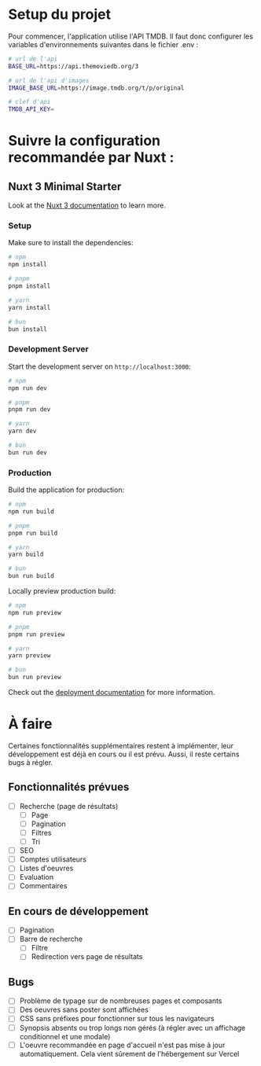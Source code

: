 # Setup du projet

Pour commencer, l'application utilise l'API TMDB. Il faut donc configurer les variables d'environnements suivantes dans le fichier .env :

```bash
# url de l'api
BASE_URL=https://api.themoviedb.org/3

# url de l'api d'images
IMAGE_BASE_URL=https://image.tmdb.org/t/p/original

# clef d'api
TMDB_API_KEY=
```

# Suivre la configuration recommandée par Nuxt :

## Nuxt 3 Minimal Starter

Look at the [Nuxt 3 documentation](https://nuxt.com/docs/getting-started/introduction) to learn more.

### Setup

Make sure to install the dependencies:

```bash
# npm
npm install

# pnpm
pnpm install

# yarn
yarn install

# bun
bun install
```

### Development Server

Start the development server on `http://localhost:3000`:

```bash
# npm
npm run dev

# pnpm
pnpm run dev

# yarn
yarn dev

# bun
bun run dev
```

### Production

Build the application for production:

```bash
# npm
npm run build

# pnpm
pnpm run build

# yarn
yarn build

# bun
bun run build
```

Locally preview production build:

```bash
# npm
npm run preview

# pnpm
pnpm run preview

# yarn
yarn preview

# bun
bun run preview
```

Check out the [deployment documentation](https://nuxt.com/docs/getting-started/deployment) for more information.

# À faire

Certaines fonctionnalités supplémentaires restent à implémenter, leur développement est déjà en cours ou il est prévu.
Aussi, il reste certains bugs à régler.

## Fonctionnalités prévues

- [ ] Recherche (page de résultats)
  - [ ] Page
  - [ ] Pagination
  - [ ] Filtres
  - [ ] Tri
- [ ] SEO
- [ ] Comptes utilisateurs
- [ ] Listes d'oeuvres
- [ ] Evaluation
- [ ] Commentaires

## En cours de développement

- [ ] Pagination
- [ ] Barre de recherche
  - [ ] Filtre
  - [ ] Redirection vers page de résultats

## Bugs

- [ ] Problème de typage sur de nombreuses pages et composants
- [ ] Des oeuvres sans poster sont affichées
- [ ] CSS sans préfixes pour fonctionner sur tous les navigateurs
- [ ] Synopsis absents ou trop longs non gérés (à régler avec un affichage conditionnel et une modale)
- [ ] L'oeuvre recommandée en page d'accueil n'est pas mise à jour automatiquement. Cela vient sûrement de l'hébergement sur Vercel
